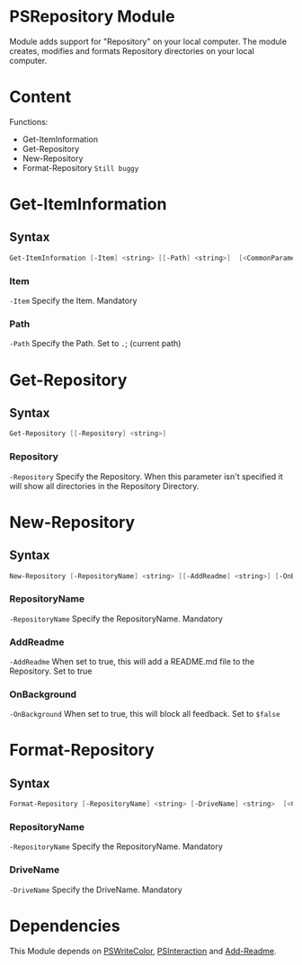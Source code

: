 # PSRepository Module
Module adds support for "Repository" on your local computer.
The module creates, modifies and formats Repository directories on your local computer.

# Content
Functions:
* Get-ItemInformation
* Get-Repository
* New-Repository
* Format-Repository ``` Still buggy ```

# Get-ItemInformation
## Syntax
```PowerShell
Get-ItemInformation [-Item] <string> [[-Path] <string>]  [<CommonParameters>]
```

### Item
``` -Item ``` Specify the Item.
Mandatory

### Path
``` -Path ``` Specify the Path.
Set to ``` . ```; (current path)

# Get-Repository
## Syntax
```PowerShell
Get-Repository [[-Repository] <string>]
```

### Repository
``` -Repository ``` Specify the Repository.
When this parameter isn't specified it will show all directories in the Repository Directory.

# New-Repository
## Syntax
```PowerShell
New-Repository [-RepositoryName] <string> [[-AddReadme] <string>] [-OnBackground]  [<CommonParameters>]
```

### RepositoryName
``` -RepositoryName ``` Specify the RepositoryName.
Mandatory

### AddReadme
``` -AddReadme ``` When set to true, this will add a README.md file to the Repository.
Set to true

### OnBackground
``` -OnBackground ``` When set to true, this will block all feedback.
Set to ``` $false ```

# Format-Repository
## Syntax
```PowerShell
Format-Repository [-RepositoryName] <string> [-DriveName] <string>  [<CommonParameters>]
```

### RepositoryName
``` -RepositoryName ``` Specify the RepositoryName.
Mandatory

### DriveName
``` -DriveName ``` Specify the DriveName.
Mandatory

# Dependencies
This Module depends on [PSWriteColor][WriteColor], [PSInteraction][psinteraction] and [Add-Readme][addreadme].

[WriteColor]: https://www.powershellgallery.com/packages/PSWriteColor/0.87.3
[psinteraction]: https://crispybaccoon.github.io/modules-powershell/modules/PSInteraction/
[addreadme]: https://crispybaccoon.github.io/modules-powershell/modules/Add-Readme/
